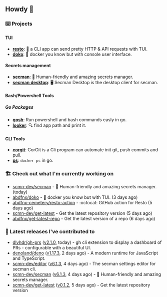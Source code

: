 ## Howdy 👋

### ⌨️ Projects

#### TUI

- [**resto**](https://github.com/abdfnx/resto): 🔗 a CLI app can send pretty HTTP & API requests with TUI.
- [**doko**](https://github.com/abdfnx/doko): 🐳 docker you know but with console user interface.

#### Secrets management

- [**secman**](https://github.com/scmn-dev/secman): 👊 Human-friendly and amazing secrets manager.
- [**secman desktop**](https://github.com/scmn-dev/desktop): 🖥️ Secman Desktop is the desktop client for secman.

#### Bash/Powershell Tools

##### Go Packages
- [**gosh**](https://github.com/abdfnx/gosh): Run powershell and bash commands easly in go.
- [**looker**](https://github.com/abdfnx/looker): 🔍 find app path and print it.

#### CLI Tools

- [**corgit**](https://github.com/abdfnx/corgit): CorGit is a Cli program can automate init git, push commits and pull.
- [**ps**](https://github.com/scmn-dev/ps): `docker ps` in go.

### 🏗️ Check out what I'm currently working on


- [scmn-dev/secman](https://github.com/scmn-dev/secman) - 👊 Human-friendly and amazing secrets manager. (today)
- [abdfnx/doko](https://github.com/abdfnx/doko) - 🐳 docker you know but with TUI. (3 days ago)
- [abdfnx-cemetery/resto-action](https://github.com/abdfnx-cemetery/resto-action) - :octocat: GitHub action for Resto (5 days ago)
- [scmn-dev/get-latest](https://github.com/scmn-dev/get-latest) - Get the latest repository version (5 days ago)
- [abdfnx/get-latest-repo](https://github.com/abdfnx/get-latest-repo) - Get the latest version of a repo (6 days ago)

### 🔭 Latest releases I've contributed to

- [dlvhdr/gh-prs](https://github.com/dlvhdr/gh-prs) ([v2.1.0](https://github.com/dlvhdr/gh-prs/releases/tag/v2.1.0), today) - gh cli extension to display a dashboard of PRs - configurable with a beautiful UI.
- [denoland/deno](https://github.com/denoland/deno) ([v1.17.3](https://github.com/denoland/deno/releases/tag/v1.17.3), 2 days ago) - A modern runtime for JavaScript and TypeScript.
- [scmn-dev/editor](https://github.com/scmn-dev/editor) ([v6.1.3](https://github.com/scmn-dev/editor/releases/tag/v6.1.3), 4 days ago) - The secman settings editor for secman cli.
- [scmn-dev/secman](https://github.com/scmn-dev/secman) ([v6.1.3](https://github.com/scmn-dev/secman/releases/tag/v6.1.3), 4 days ago) - 👊 Human-friendly and amazing secrets manager.
- [scmn-dev/get-latest](https://github.com/scmn-dev/get-latest) ([v0.1.2](https://github.com/scmn-dev/get-latest/releases/tag/v0.1.2), 5 days ago) - Get the latest repository version
